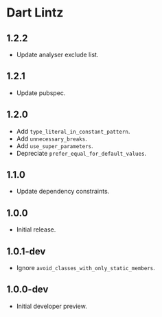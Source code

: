 # Dart Lintz

## 1.2.2

- Update analyser exclude list.

## 1.2.1

- Update pubspec.

## 1.2.0

- Add `type_literal_in_constant_pattern`.
- Add `unnecessary_breaks`.
- Add `use_super_parameters`.
- Depreciate `prefer_equal_for_default_values`.

## 1.1.0

- Update dependency constraints.

## 1.0.0

- Initial release.

## 1.0.1-dev

- Ignore `avoid_classes_with_only_static_members`.

## 1.0.0-dev

- Initial developer preview.
